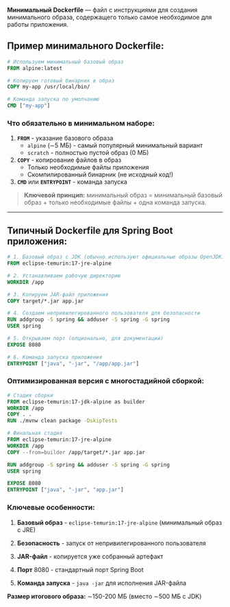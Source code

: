 **Минимальный Dockerfile** — файл с инструкциями для создания минимального образа, содержащего только самое необходимое для работы приложения.
## Пример минимального **Dockerfile**:
```dockerfile
# Используем минимальный базовый образ
FROM alpine:latest

# Копируем готовый бинарник в образ
COPY my-app /usr/local/bin/

# Команда запуска по умолчанию
CMD ["my-app"]
```
### Что обязательно в минимальном наборе:
1. **`FROM`** - указание базового образа    
    - `alpine` (∼5 МБ) - самый популярный минимальный вариант        
    - `scratch` - полностью пустой образ (0 МБ)    
2. **`COPY`** - копирование файлов в образ    
    - Только необходимые файлы приложения        
    - Скомпилированный бинарник (не исходный код!)    
3. **`CMD`** или **`ENTRYPOINT`** - команда запуска

> **Ключевой принцип:** минимальный образ = минимальный базовый образ + только необходимые файлы + одна команда запуска.

---
## Типичный **Dockerfile** для **Spring Boot** приложения:
```dockerfile
# 1. Базовый образ с JDK (обычно используют официальные образы OpenJDK)
FROM eclipse-temurin:17-jre-alpine

# 2. Устанавливаем рабочую директорию
WORKDIR /app

# 3. Копируем JAR-файл приложения
COPY target/*.jar app.jar

# 4. Создаем непривилегированного пользователя для безопасности
RUN addgroup -S spring && adduser -S spring -G spring
USER spring

# 5. Открываем порт (опционально, для документации)
EXPOSE 8080

# 6. Команда запуска приложения
ENTRYPOINT ["java", "-jar", "/app/app.jar"]
```

### Оптимизированная версия с многостадийной сборкой:
```dockerfile
# Стадия сборки
FROM eclipse-temurin:17-jdk-alpine as builder
WORKDIR /app
COPY . .
RUN ./mvnw clean package -DskipTests

# Финальная стадия
FROM eclipse-temurin:17-jre-alpine
WORKDIR /app
COPY --from=builder /app/target/*.jar app.jar

RUN addgroup -S spring && adduser -S spring -G spring
USER spring

EXPOSE 8080
ENTRYPOINT ["java", "-jar", "app.jar"]
```

### Ключевые особенности:
1. **Базовый образ** - `eclipse-temurin:17-jre-alpine` (минимальный образ с JRE)
    
2. **Безопасность** - запуск от непривилегированного пользователя
    
3. **JAR-файл** - копируется уже собранный артефакт
    
4. **Порт** 8080 - стандартный порт Spring Boot
    
5. **Команда запуска** - `java -jar` для исполнения JAR-файла
    

**Размер итогового образа:** ∼150-200 МБ (вместо ∼500 МБ с JDK)



